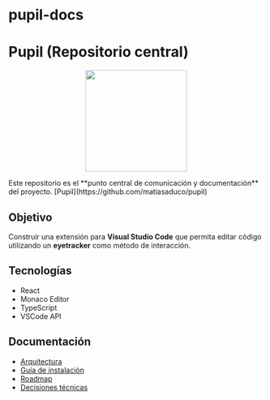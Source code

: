 # pupil-docs
# Pupil (Repositorio central)

<p align="center">
  <img src="https://i.postimg.cc/7D8J7LTG/9cc4e3aa-2c2c-49d5-89e8-f3db0998a95e.png" width="200">
</p>
Este repositorio es el **punto central de comunicación y documentación** del proyecto.  
[Pupil](https://github.com/matiasaduco/pupil)


##  Objetivo
Construir una extensión para **Visual Studio Code** que permita editar código utilizando un **eyetracker** como método de interacción.

##  Tecnologías
- React
- Monaco Editor
- TypeScript
- VSCode API

##  Documentación
- [Arquitectura](https://github.com/gonzabender/pupil-docs/wiki/Arquitectura)
- [Guía de instalación](https://github.com/gonzabender/pupil-docs/wiki/Instalacion)
- [Roadmap](https://github.com/gonzabender/pupil-docs/wiki/Roadmap)
- [Decisiones técnicas](https://github.com/gonzabender/pupil-docs/wiki/Decisiones-Tecnicas)

